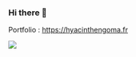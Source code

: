 ### Hi there 👋
Portfolio : https://hyacinthengoma.fr

<img src ="https://cdn.jsdelivr.net/gh/devicons/devicon/icons/symfony/symfony-original.svg" />
<!--
**hyacinthengoma/hyacinthengoma** is a ✨ _special_ ✨ repository because its `README.md` (this file) appears on your GitHub profile.

Here are some ideas to get you started:


- 🔭 I’m currently working on ...
- 🌱 I’m currently learning ...
- 👯 I’m looking to collaborate on ...
- 🤔 I’m looking for help with ...
- 💬 Ask me about ...
- 📫 How to reach me: ...
- 😄 Pronouns: ...
- ⚡ Fun fact: ...
-->

![Metrics](https://github.com/hyacinthengoma/hyacinthengoma/blob/main/github-metrics.svg)

